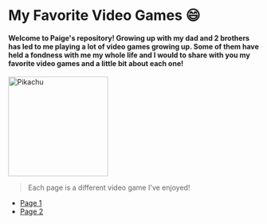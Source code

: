 <p align="center">

# My Favorite Video Games 😄

#### Welcome to Paige's repository! Growing up with my dad and 2 brothers has led to me playing a lot of video games growing up. Some of them have held a fondness with me my whole life and I would to share with you my favorite video games and a little bit about each one!

<img src= "https://pngimg.com/uploads/pokemon/pokemon_PNG11.png" alt="Pikachu" width="200" />

>Each page is a different video game I've enjoyed!



- [Page 1](page1.md)
- [Page 2](page2.md)


</p>
